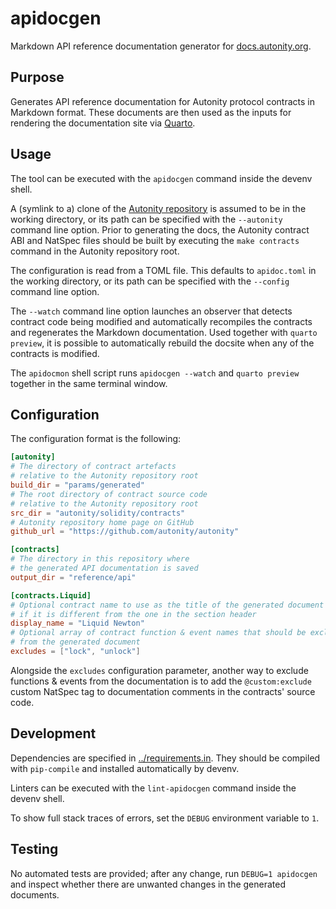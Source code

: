 # apidocgen

Markdown API reference documentation generator for
[docs.autonity.org](https://github.com/autonity/docs.autonity.org).

## Purpose

Generates API reference documentation for Autonity protocol contracts in
Markdown format. These documents are then used as the inputs for rendering the
documentation site via [Quarto](https://quarto.org/).

## Usage

The tool can be executed with the `apidocgen` command inside the devenv shell.

A (symlink to a) clone of the [Autonity repository](https://github.com/autonity/autonity)
is assumed to be in the working directory, or its path can be specified with the
`--autonity` command line option. Prior to generating the docs, the Autonity contract
ABI and NatSpec files should be built by executing the `make contracts` command in the
Autonity repository root.

The configuration is read from a TOML file. This defaults to `apidoc.toml` in the
working directory, or its path can be specified with the `--config` command line
option.

The `--watch` command line option launches an observer that detects contract code being
modified and automatically recompiles the contracts and regenerates the Markdown
documentation. Used together with `quarto preview`, it is possible to automatically
rebuild the docsite when any of the contracts is modified.

The `apidocmon` shell script runs `apidocgen --watch` and `quarto preview` together
in the same terminal window.

## Configuration

The configuration format is the following:

```toml
[autonity]
# The directory of contract artefacts
# relative to the Autonity repository root
build_dir = "params/generated"
# The root directory of contract source code
# relative to the Autonity repository root
src_dir = "autonity/solidity/contracts"
# Autonity repository home page on GitHub
github_url = "https://github.com/autonity/autonity"

[contracts]
# The directory in this repository where
# the generated API documentation is saved
output_dir = "reference/api"

[contracts.Liquid]
# Optional contract name to use as the title of the generated document
# if it is different from the one in the section header
display_name = "Liquid Newton"
# Optional array of contract function & event names that should be excluded
# from the generated document
excludes = ["lock", "unlock"]
```

Alongside the `excludes` configuration parameter, another way to exclude
functions & events from the documentation is to add the `@custom:exclude`
custom NatSpec tag to documentation comments in the contracts' source code.

## Development

Dependencies are specified in [../requirements.in](../requirements.in). They
should be compiled with `pip-compile` and installed automatically by devenv.

Linters can be executed with the `lint-apidocgen` command inside the devenv shell.

To show full stack traces of errors, set the `DEBUG` environment variable to `1`.

## Testing

No automated tests are provided; after any change, run `DEBUG=1 apidocgen`
and inspect whether there are unwanted changes in the generated documents.
